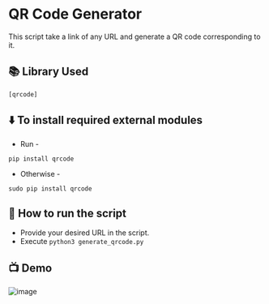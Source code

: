 # QR Code Generator

This script take a link of any URL and generate a QR code corresponding to it.

## 📚 Library Used

```
[qrcode]

```
## ⬇️ To install required external modules

+ Run -
```
pip install qrcode
```
+ Otherwise -
```
sudo pip install qrcode
```

## 🌟 How to run the script
+ Provide your desired URL in the script.
+ Execute ```python3 generate_qrcode.py```

## 📺 Demo

![image](https://user-images.githubusercontent.com/128680209/227777065-e83cd2f4-4100-4645-b29f-5e0f670a8bb3.png)

